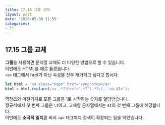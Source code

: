 ```yaml
---
title: 17.15 그룹 교체
layout: post
date: '2020-05-30 11:55'
categories:
- lj
---
```


## 17.15 그룹 교체

**그룹**을 사용하면 문자열 교체도 더 다양한 방법으로 할 수 있습니다.  
이번에도 HTML을 예로 들겠습니다.  
`<a>` 태그에서 href가 아닌 속성을 전부 제거하고 싶다고 합시다.

```javascript
let html = '<a class="nope" href="/yep">Yep</a>'
html = html.replace(/<a .*?(href=".*?").*?>/, '<a $1>');
```

역참조와 마찬가지로 모든 그룹은 1로 시작하는 숫자를 할당받습니다.  
정규식에서 첫 번째 그룹은 `\1`이고, 교체할 문자열에서는 `$1`이 첫 번째 그룹에 해당합니다.  
이번에도 **소극적 일치**를 써서 `<a>` 태그까지 검색이 확장되는 일을 막았습니다.







